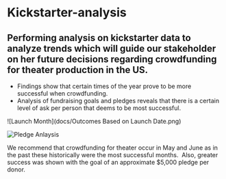 # Kickstarter-analysis
## Performing analysis on kickstarter data to analyze trends which will guide our stakeholder on her future decisions regarding crowdfunding for theater production in the US.
- Findings show that certain times of the year prove to be more successful when crowdfunding.
- Analysis of fundraising goals and pledges reveals that there is a certain level of ask per person that deems to be most successful.

![Launch Month](docs/Outcomes Based on Launch Date.png)

![Pledge Anlaysis](docs/Pledge.png)

We recommend that crowdfunding for theater occur in May and June as in the past these historically were the most successful months.  Also, greater success was shown with the goal of an approximate $5,000 pledge per donor.
